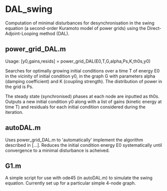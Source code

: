 # DAL_swing
Computation of minimal disturbances for desynchronisation in the swing equation (a second-order Kuramoto model of power grids) using the Direct-Adjoint-Looping method (DAL).

## power_grid_DAL.m
Usage: [y0,gains,resids] = power_grid_DAL(E0,T,G,alpha,Ps,K,th0s,y0)

Searches for optimally growing initial conditions over a time T of energy E0 in the vicinity of initial condition y0, in the graph G with parameters alpha (damping coefficient) and K (coupling strength). The distribution of power in the grid is Ps. 

The steady state (synchronised) phases at each node are inputted as th0s.
Outputs a new initial condition y0 along with a list of gains (kinetic energy at time T) and residuals for each initial condition considered during the iteration.

## autoDAL.m
Uses power_grid_DAL.m to 'automatically' implement the algorithm described in [...]. Reduces the initial condition energy E0 systematically until convergence to a minimal disturbance is acheived.

## G1.m
A simple script for use with ode45 (in autoDAL.m) to simulate the swing equation. Currently set up for a particular simple 4-node graph.
